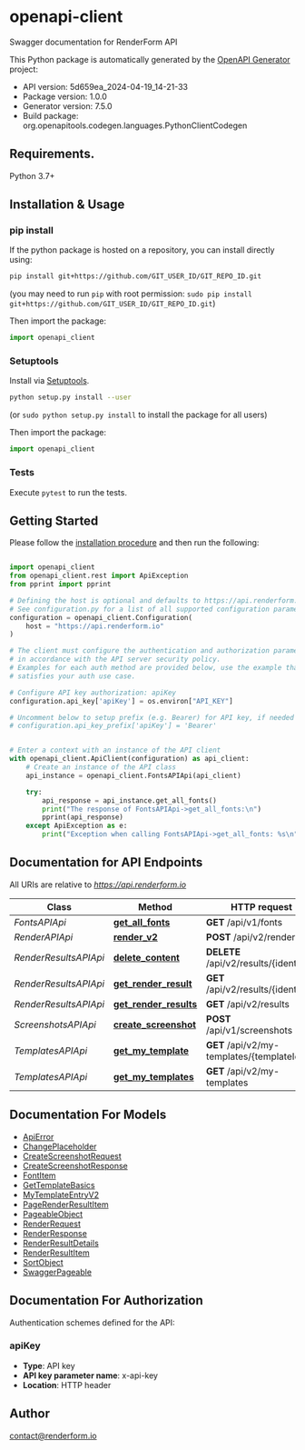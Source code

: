 # openapi-client
Swagger documentation for RenderForm API

This Python package is automatically generated by the [OpenAPI Generator](https://openapi-generator.tech) project:

- API version: 5d659ea_2024-04-19_14-21-33
- Package version: 1.0.0
- Generator version: 7.5.0
- Build package: org.openapitools.codegen.languages.PythonClientCodegen

## Requirements.

Python 3.7+

## Installation & Usage
### pip install

If the python package is hosted on a repository, you can install directly using:

```sh
pip install git+https://github.com/GIT_USER_ID/GIT_REPO_ID.git
```
(you may need to run `pip` with root permission: `sudo pip install git+https://github.com/GIT_USER_ID/GIT_REPO_ID.git`)

Then import the package:
```python
import openapi_client
```

### Setuptools

Install via [Setuptools](http://pypi.python.org/pypi/setuptools).

```sh
python setup.py install --user
```
(or `sudo python setup.py install` to install the package for all users)

Then import the package:
```python
import openapi_client
```

### Tests

Execute `pytest` to run the tests.

## Getting Started

Please follow the [installation procedure](#installation--usage) and then run the following:

```python

import openapi_client
from openapi_client.rest import ApiException
from pprint import pprint

# Defining the host is optional and defaults to https://api.renderform.io
# See configuration.py for a list of all supported configuration parameters.
configuration = openapi_client.Configuration(
    host = "https://api.renderform.io"
)

# The client must configure the authentication and authorization parameters
# in accordance with the API server security policy.
# Examples for each auth method are provided below, use the example that
# satisfies your auth use case.

# Configure API key authorization: apiKey
configuration.api_key['apiKey'] = os.environ["API_KEY"]

# Uncomment below to setup prefix (e.g. Bearer) for API key, if needed
# configuration.api_key_prefix['apiKey'] = 'Bearer'


# Enter a context with an instance of the API client
with openapi_client.ApiClient(configuration) as api_client:
    # Create an instance of the API class
    api_instance = openapi_client.FontsAPIApi(api_client)

    try:
        api_response = api_instance.get_all_fonts()
        print("The response of FontsAPIApi->get_all_fonts:\n")
        pprint(api_response)
    except ApiException as e:
        print("Exception when calling FontsAPIApi->get_all_fonts: %s\n" % e)

```

## Documentation for API Endpoints

All URIs are relative to *https://api.renderform.io*

Class | Method | HTTP request | Description
------------ | ------------- | ------------- | -------------
*FontsAPIApi* | [**get_all_fonts**](docs/FontsAPIApi.md#get_all_fonts) | **GET** /api/v1/fonts | 
*RenderAPIApi* | [**render_v2**](docs/RenderAPIApi.md#render_v2) | **POST** /api/v2/render | 
*RenderResultsAPIApi* | [**delete_content**](docs/RenderResultsAPIApi.md#delete_content) | **DELETE** /api/v2/results/{identifier} | 
*RenderResultsAPIApi* | [**get_render_result**](docs/RenderResultsAPIApi.md#get_render_result) | **GET** /api/v2/results/{identifier} | 
*RenderResultsAPIApi* | [**get_render_results**](docs/RenderResultsAPIApi.md#get_render_results) | **GET** /api/v2/results | 
*ScreenshotsAPIApi* | [**create_screenshot**](docs/ScreenshotsAPIApi.md#create_screenshot) | **POST** /api/v1/screenshots | 
*TemplatesAPIApi* | [**get_my_template**](docs/TemplatesAPIApi.md#get_my_template) | **GET** /api/v2/my-templates/{templateId} | 
*TemplatesAPIApi* | [**get_my_templates**](docs/TemplatesAPIApi.md#get_my_templates) | **GET** /api/v2/my-templates | 


## Documentation For Models

 - [ApiError](docs/ApiError.md)
 - [ChangePlaceholder](docs/ChangePlaceholder.md)
 - [CreateScreenshotRequest](docs/CreateScreenshotRequest.md)
 - [CreateScreenshotResponse](docs/CreateScreenshotResponse.md)
 - [FontItem](docs/FontItem.md)
 - [GetTemplateBasics](docs/GetTemplateBasics.md)
 - [MyTemplateEntryV2](docs/MyTemplateEntryV2.md)
 - [PageRenderResultItem](docs/PageRenderResultItem.md)
 - [PageableObject](docs/PageableObject.md)
 - [RenderRequest](docs/RenderRequest.md)
 - [RenderResponse](docs/RenderResponse.md)
 - [RenderResultDetails](docs/RenderResultDetails.md)
 - [RenderResultItem](docs/RenderResultItem.md)
 - [SortObject](docs/SortObject.md)
 - [SwaggerPageable](docs/SwaggerPageable.md)


<a id="documentation-for-authorization"></a>
## Documentation For Authorization


Authentication schemes defined for the API:
<a id="apiKey"></a>
### apiKey

- **Type**: API key
- **API key parameter name**: x-api-key
- **Location**: HTTP header


## Author

contact@renderform.io



